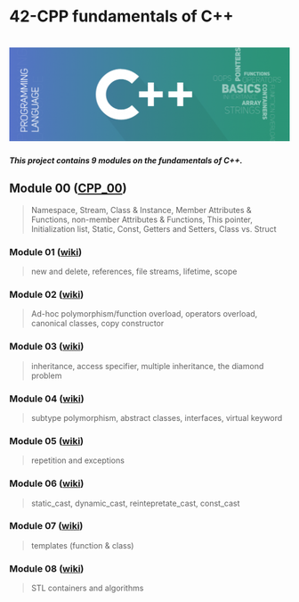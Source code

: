 # 42-CPP fundamentals of C++

<h1 align="center"><img src="https://github.com/ALI-BOULHAJAT/readme_img/blob/master/cpp%20Basics.png"></h1>

***This project contains 9 modules on the fundamentals of C++.***

## Module 00 ([CPP_00](https://github.com/ALI-BOULHAJAT/42-CPP/tree/main/Cpp_Module_00)) 

> Namespace, Stream, Class & Instance, Member Attributes & Functions, non-member Attributes & Functions, This pointer, Initialization list, Static, Const, Getters and Setters, Class vs. Struct

### Module 01 ([wiki](https://github.com/ALI-BOULHAJAT/42-CPP/tree/main/Cpp_Module_01))

> new and delete, references, file streams, lifetime, scope

### Module 02 ([wiki](https://github.com/ALI-BOULHAJAT/42-CPP/tree/main/Cpp_Module_02))

> Ad-hoc polymorphism/function overload, operators overload, canonical classes, copy constructor

### Module 03 ([wiki](https://github.com/ALI-BOULHAJAT/42-CPP/tree/main/Cpp_Module_03))

> inheritance, access specifier, multiple inheritance, the diamond problem

### Module 04 ([wiki](https://github.com/ALI-BOULHAJAT/42-CPP/tree/main/Cpp_Module_04))

> subtype polymorphism, abstract classes, interfaces, virtual keyword

### Module 05 ([wiki](https://github.com/ALI-BOULHAJAT/42-CPP/tree/main/Cpp_Module_05))

> repetition and exceptions

### Module 06 ([wiki](https://github.com/ALI-BOULHAJAT/42-CPP/tree/main/Cpp_Module_06))

> static_cast, dynamic_cast, reintepretate_cast, const_cast

### Module 07 ([wiki](https://github.com/ALI-BOULHAJAT/42-CPP/tree/main/Cpp_Module_07))

> templates (function & class)

### Module 08 ([wiki](https://github.com/ALI-BOULHAJAT/42-CPP/tree/main/Cpp_Module_08))

> STL containers and algorithms
